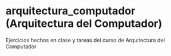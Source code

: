 # arquitectura_computador (Arquitectura del Computador)
Ejercicios hechos en clase y tareas del curso de Arquitectura del Computador
